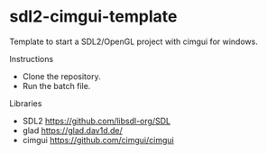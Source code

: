 # sdl2-cimgui-template

Template to start a SDL2/OpenGL project with cimgui for windows.

Instructions
  - Clone the repository.
  - Run the batch file.
  
Libraries
  - SDL2 https://github.com/libsdl-org/SDL
  - glad https://glad.dav1d.de/
  - cimgui https://github.com/cimgui/cimgui
